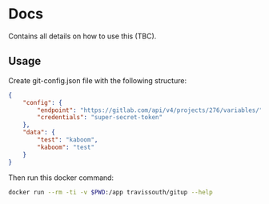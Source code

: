 # Docs

Contains all details on how to use this (TBC).

## Usage

Create git-config.json file with the following structure:

```json
{
    "config": {
        "endpoint": "https://gitlab.com/api/v4/projects/276/variables/",
        "credentials": "super-secret-token"
    },
    "data": {
        "test": "kaboom",
        "kaboom": "test"
    }
}
```

Then run this docker command:

```bash
docker run --rm -ti -v $PWD:/app travissouth/gitup --help
```
